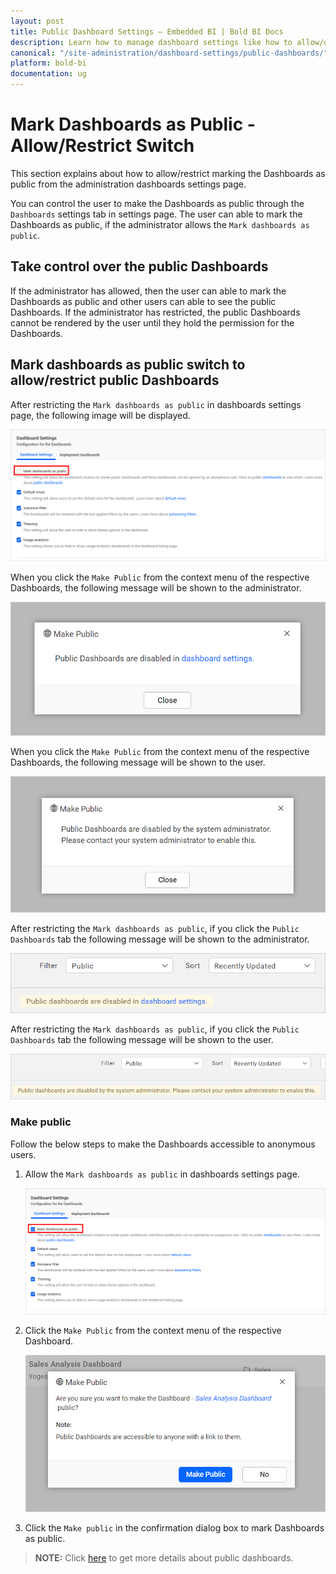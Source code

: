 ```yaml
---
layout: post
title: Public Dashboard Settings – Embedded BI | Bold BI Docs
description: Learn how to manage dashboard settings like how to allow/deny marking dashboard as public in Bold BI Embedded.
canonical: "/site-administration/dashboard-settings/public-dashboards/"
platform: bold-bi
documentation: ug
---
```


# Mark Dashboards as Public - Allow/Restrict Switch

This section explains about how to allow/restrict marking the Dashboards as public from the administration dashboards settings page.

You can control the user to make the Dashboards as public through the `Dashboards` settings tab in settings page. The user can able to mark the Dashboards as public, if the administrator allows the `Mark dashboards as public`.

## Take control over the public Dashboards

If the administrator has allowed, then the user can able to mark the Dashboards as public and other users can able to see the public Dashboards.
If the administrator has restricted, the public Dashboards cannot be rendered by the user until they hold the permission for the Dashboards.

## Mark dashboards as public switch to allow/restrict public Dashboards

After restricting the `Mark dashboards as public` in dashboards settings page, the following image will be displayed.

![Click on dashboardsettings icon](/static/assets/site-administration/images/dashboard-settings.png)

When you click the `Make Public` from the context menu of the respective Dashboards, the following message will be shown to the administrator.

![Click on makepublic icon](/static/assets/site-administration/images/makepublic-admin.png#width=50%)

When you click the `Make Public` from the context menu of the respective Dashboards, the following message will be shown to the user.

![Click on makepublic icon](/static/assets/site-administration/images/makepublic-user.png#width=50%)

After restricting the `Mark dashboards as public`, if you click the `Public Dashboards` tab the following message will be shown to the administrator.
 
![Click on publicdashboard icon](/static/assets/site-administration/images/publicdashboard-admin.png#width=50%)

After restricting the `Mark dashboards as public`, if you click the `Public Dashboards` tab the following message will be shown to the user.
 
![Click on publicdashboard icon](/static/assets/site-administration/images/publicdashboard-user.png#width=50%)

### Make public

Follow the below steps to make the Dashboards accessible to anonymous users.

1. Allow the `Mark dashboards as public` in dashboards settings page.

   ![Click on dashboard-settings-on icon](/static/assets/site-administration/images/dashboard-settings-on.png)

2. Click the `Make Public` from the context menu of the respective Dashboard.

   ![Click on makepublic icon](/static/assets/site-administration/images/makepublic.png#width=50%)

3. Click the `Make public` in the confirmation dialog box to mark Dashboards as public.
 
> **NOTE:**  Click [here](/working-with-dashboards/share-dashboards/public-dashboards/) to get more details about public dashboards.

